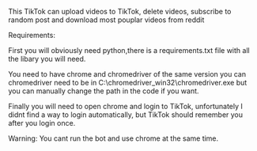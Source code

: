 This TikTok can upload videos to TikTok, delete videos, subscribe to random post and download most pouplar videos from reddit

Requirements:

First you will obviously need python,there is a requirements.txt file with all the libary you will need.

You need to have chrome and chromedriver of the same version you can chromedriver need to be in C:\\chromedriver_win32\\chromedriver.exe but you can manually change the path in the code if you want.

Finally you will need to open chrome and login to TikTok, unfortunately I didnt find a way to login automatically, but TikTok should remember you after you login once.

Warning:
	You cant run the bot and use chrome at the same time.
